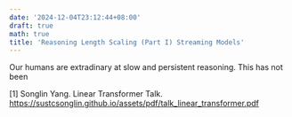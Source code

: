 ```yaml
---
date: '2024-12-04T23:12:44+08:00'
draft: true
math: true
title: 'Reasoning Length Scaling (Part I) Streaming Models'
---
```


Our humans are extradinary at slow and persistent reasoning. This has not been 

[1] Songlin Yang. Linear Transformer Talk. https://sustcsonglin.github.io/assets/pdf/talk_linear_transformer.pdf 
